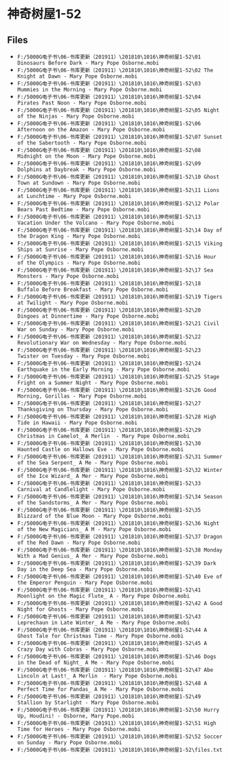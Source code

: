 # 神奇树屋1-52

## Files

- `F:/5000G电子书\06-书库更新（201911）\201810\1016\神奇树屋1-52\01 Dinosaurs Before Dark - Mary Pope Osborne.mobi`
- `F:/5000G电子书\06-书库更新（201911）\201810\1016\神奇树屋1-52\02 The Knight at Dawn - Mary Pope Osborne.mobi`
- `F:/5000G电子书\06-书库更新（201911）\201810\1016\神奇树屋1-52\03 Mummies in the Morning - Mary Pope Osborne.mobi`
- `F:/5000G电子书\06-书库更新（201911）\201810\1016\神奇树屋1-52\04 Pirates Past Noon - Mary Pope Osborne.mobi`
- `F:/5000G电子书\06-书库更新（201911）\201810\1016\神奇树屋1-52\05 Night of the Ninjas - Mary Pope Osborne.mobi`
- `F:/5000G电子书\06-书库更新（201911）\201810\1016\神奇树屋1-52\06 Afternoon on the Amazon - Mary Pope Osborne.mobi`
- `F:/5000G电子书\06-书库更新（201911）\201810\1016\神奇树屋1-52\07 Sunset of the Sabertooth - Mary Pope Osborne.mobi`
- `F:/5000G电子书\06-书库更新（201911）\201810\1016\神奇树屋1-52\08 Midnight on the Moon - Mary Pope Osborne.mobi`
- `F:/5000G电子书\06-书库更新（201911）\201810\1016\神奇树屋1-52\09 Dolphins at Daybreak - Mary Pope Osborne.mobi`
- `F:/5000G电子书\06-书库更新（201911）\201810\1016\神奇树屋1-52\10 Ghost Town at Sundown - Mary Pope Osborne.mobi`
- `F:/5000G电子书\06-书库更新（201911）\201810\1016\神奇树屋1-52\11 Lions at Lunchtime - Mary Pope Osborne.mobi`
- `F:/5000G电子书\06-书库更新（201911）\201810\1016\神奇树屋1-52\12 Polar Bears Past Bedtime - Mary Pope Osborne.mobi`
- `F:/5000G电子书\06-书库更新（201911）\201810\1016\神奇树屋1-52\13 Vacation Under the Volcano - Mary Pope Osborne.mobi`
- `F:/5000G电子书\06-书库更新（201911）\201810\1016\神奇树屋1-52\14 Day of the Dragon King - Mary Pope Osborne.mobi`
- `F:/5000G电子书\06-书库更新（201911）\201810\1016\神奇树屋1-52\15 Viking Ships at Sunrise - Mary Pope Osborne.mobi`
- `F:/5000G电子书\06-书库更新（201911）\201810\1016\神奇树屋1-52\16 Hour of the Olympics - Mary Pope Osborne.mobi`
- `F:/5000G电子书\06-书库更新（201911）\201810\1016\神奇树屋1-52\17 Sea Monsters - Mary Pope Osborne.mobi`
- `F:/5000G电子书\06-书库更新（201911）\201810\1016\神奇树屋1-52\18 Buffalo Before Breakfast - Mary Pope Osborne.mobi`
- `F:/5000G电子书\06-书库更新（201911）\201810\1016\神奇树屋1-52\19 Tigers at Twilight - Mary Pope Osborne.mobi`
- `F:/5000G电子书\06-书库更新（201911）\201810\1016\神奇树屋1-52\20 Dingoes at Dinnertime - Mary Pope Osborne.mobi`
- `F:/5000G电子书\06-书库更新（201911）\201810\1016\神奇树屋1-52\21 Civil War on Sunday - Mary Pope Osborne.mobi`
- `F:/5000G电子书\06-书库更新（201911）\201810\1016\神奇树屋1-52\22 Revolutionary War on Wednesday - Mary Pope Osborne.mobi`
- `F:/5000G电子书\06-书库更新（201911）\201810\1016\神奇树屋1-52\23 Twister on Tuesday - Mary Pope Osborne.mobi`
- `F:/5000G电子书\06-书库更新（201911）\201810\1016\神奇树屋1-52\24 Earthquake in the Early Morning - Mary Pope Osborne.mobi`
- `F:/5000G电子书\06-书库更新（201911）\201810\1016\神奇树屋1-52\25 Stage Fright on a Summer Night - Mary Pope Osborne.mobi`
- `F:/5000G电子书\06-书库更新（201911）\201810\1016\神奇树屋1-52\26 Good Morning, Gorillas - Mary Pope Osborne.mobi`
- `F:/5000G电子书\06-书库更新（201911）\201810\1016\神奇树屋1-52\27 Thanksgiving on Thursday - Mary Pope Osborne.mobi`
- `F:/5000G电子书\06-书库更新（201911）\201810\1016\神奇树屋1-52\28 High Tide in Hawaii - Mary Pope Osborne.mobi`
- `F:/5000G电子书\06-书库更新（201911）\201810\1016\神奇树屋1-52\29 Christmas in Camelot_ A Merlin  - Mary Pope Osborne.mobi`
- `F:/5000G电子书\06-书库更新（201911）\201810\1016\神奇树屋1-52\30 Haunted Castle on Hallows Eve - Mary Pope Osborne.mobi`
- `F:/5000G电子书\06-书库更新（201911）\201810\1016\神奇树屋1-52\31 Summer of the Sea Serpent_ A Me - Mary Pope Osborne.mobi`
- `F:/5000G电子书\06-书库更新（201911）\201810\1016\神奇树屋1-52\32 Winter of the Ice Wizard_ A Mer - Mary Pope Osborne.mobi`
- `F:/5000G电子书\06-书库更新（201911）\201810\1016\神奇树屋1-52\33 Carnival at Candlelight - Mary Pope Osborne.mobi`
- `F:/5000G电子书\06-书库更新（201911）\201810\1016\神奇树屋1-52\34 Season of the Sandstorms_ A Mer - Mary Pope Osborne.mobi`
- `F:/5000G电子书\06-书库更新（201911）\201810\1016\神奇树屋1-52\35 Blizzard of the Blue Moon - Mary Pope Osborne.mobi`
- `F:/5000G电子书\06-书库更新（201911）\201810\1016\神奇树屋1-52\36 Night of the New Magicians_ A M - Mary Pope Osborne.mobi`
- `F:/5000G电子书\06-书库更新（201911）\201810\1016\神奇树屋1-52\37 Dragon of the Red Dawn - Mary Pope Osborne.mobi`
- `F:/5000G电子书\06-书库更新（201911）\201810\1016\神奇树屋1-52\38 Monday With a Mad Genius_ A Mer - Mary Pope Osborne.mobi`
- `F:/5000G电子书\06-书库更新（201911）\201810\1016\神奇树屋1-52\39 Dark Day in the Deep Sea - Mary Pope Osborne.mobi`
- `F:/5000G电子书\06-书库更新（201911）\201810\1016\神奇树屋1-52\40 Eve of the Emperor Penguin - Mary Pope Osborne.mobi`
- `F:/5000G电子书\06-书库更新（201911）\201810\1016\神奇树屋1-52\41 Moonlight on the Magic Flute_ A - Mary Pope Osborne.mobi`
- `F:/5000G电子书\06-书库更新（201911）\201810\1016\神奇树屋1-52\42 A Good Night for Ghosts - Mary Pope Osborne.mobi`
- `F:/5000G电子书\06-书库更新（201911）\201810\1016\神奇树屋1-52\43 Leprechaun in Late Winter_ A Me - Mary Pope Osborne.mobi`
- `F:/5000G电子书\06-书库更新（201911）\201810\1016\神奇树屋1-52\44 A Ghost Tale for Christmas Time - Mary Pope Osborne.mobi`
- `F:/5000G电子书\06-书库更新（201911）\201810\1016\神奇树屋1-52\45 A Crazy Day with Cobras - Mary Pope Osborne.mobi`
- `F:/5000G电子书\06-书库更新（201911）\201810\1016\神奇树屋1-52\46 Dogs in the Dead of Night_ A Me - Mary Pope Osborne.mobi`
- `F:/5000G电子书\06-书库更新（201911）\201810\1016\神奇树屋1-52\47 Abe Lincoln at Last!_ A Merlin  - Mary Pope Osborne.mobi`
- `F:/5000G电子书\06-书库更新（201911）\201810\1016\神奇树屋1-52\48 A Perfect Time for Pandas_ A Me - Mary Pope Osborne.mobi`
- `F:/5000G电子书\06-书库更新（201911）\201810\1016\神奇树屋1-52\49 Stallion by Starlight - Mary Pope Osborne.mobi`
- `F:/5000G电子书\06-书库更新（201911）\201810\1016\神奇树屋1-52\50 Hurry Up, Houdini! - Osborne, Mary Pope.mobi`
- `F:/5000G电子书\06-书库更新（201911）\201810\1016\神奇树屋1-52\51 High Time for Heroes - Mary Pope Osborne.mobi`
- `F:/5000G电子书\06-书库更新（201911）\201810\1016\神奇树屋1-52\52 Soccer on Sunday - Mary Pope Osborne.mobi`
- `F:/5000G电子书\06-书库更新（201911）\201810\1016\神奇树屋1-52\files.txt`
